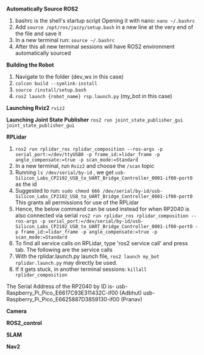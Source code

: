 __Automatically Source ROS2__
1. bashrc is the shell's startup script Opening it with nano: `nano ~/.bashrc`
2. Add `source /opt/ros/jazzy/setup.bash` in a new line at the very end of the file and save it
3. In a new terminal run: `source ~/.bashrc`
4. After this all new terminal sessions will have ROS2 environment automatically sourced

__Building the Robot__
1. Navigate to the folder (dev_ws in this case)
2. `colcon build --symlink-install`
3. `source /install/setup.bash`
4. `ros2 launch {robot_name} rsp.launch.py` (my_bot in this case)

__Launching Rviz2__ `rviz2`

__Launching Joint State Publisher__ `ros2 run joint_state_publisher_gui joint_state_publisher_gui`

__RPLidar__
1. `ros2 run rplidar_ros rplidar_composition --ros-args -p serial_port:=/dev/ttyUSB0 -p frame_id:=lidar_frame -p angle_compensate:=true -p scan_mode:=Standard`
2. In a new terminal, run `Rviz2` and choose the `/scan` topic
3. Running `ls /dev/serial/by-id` , we get `usb-Silicon_Labs_CP2102_USB_to_UART_Bridge_Controller_0001-if00-port0` as the id
4. Suggested to run: `sudo chmod 666 /dev/serial/by-id/usb-Silicon_Labs_CP2102_USB_to_UART_Bridge_Controller_0001-if00-port0`
This grants all permissions for use of the RPLidar
5. Hence, the below command can be used instead for when RP2040 is also connected via serial
`ros2 run rplidar_ros rplidar_composition --ros-args -p serial_port:=/dev/serial/by-id/usb-Silicon_Labs_CP2102_USB_to_UART_Bridge_Controller_0001-if00-port0 -p frame_id:=lidar_frame -p angle_compensate:=true -p scan_mode:=Standard`
6. To find all service calls on RPLidar, type 'ros2 service call' and press tab. The following are the service calls
7. With the rplidar.launch.py launch file, 
`ros2 launch my_bot rplidar.launch.py`
may directly be used.
8. If it gets stuck, in another terminal sessions: `killall rplidar_composition`

The Serial Address of the RP2040 by ID is- 
usb-Raspberry_Pi_Pico_E6617C93E311432C-if00 (Adbhut)
usb-Raspberry_Pi_Pico_E6625887D3859130-if00 (Pranav)

__Camera__


__ROS2_control__

__SLAM__

__Nav2__

